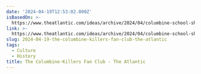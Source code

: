 ```yaml
---
date: '2024-04-19T12:53:02.000Z'
isBasedOn: >-
  https://www.theatlantic.com/ideas/archive/2024/04/columbine-school-shooting-mythology/678119/
link: >-
  https://www.theatlantic.com/ideas/archive/2024/04/columbine-school-shooting-mythology/678119/
slug: 2024-04-19-the-columbine-killers-fan-club-the-atlantic
tags:
  - Culture
  - History
title: The Columbine-Killers Fan Club - The Atlantic
---
```



